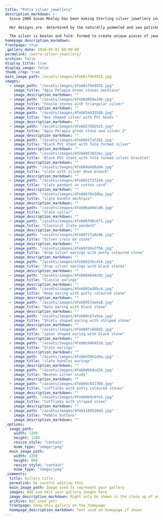 ```yaml
---
title: "Petra silver jewellery"
description_markdown: >-
  Since 2006 Susan Moxley has been making Sterling silver jewellery incorporating beach pebbles, slate and pummice from Greece.

  Her designs are  determined by the naturally pummeled and sea polished pebbles which she carefully selects and matches. 

  The silver is beaten and fold- formed to create unique pieces of jewelley that speak with the same voice as her two dimentional work.
homepage_description_markdown: 
frontpage: true
_gallery_date: 2016-05-01 00:00:00
permalink: /petra-silver-jewellery/
archive: false
display_title: true
display_image: false
thumb_crop: true
main_image_path: /assets/images/4feb01f9e9932.jpg
images:
  - image_path: "/assets/images/4feb01f9e9932.jpg"
    image_title: "Agia Pelagia Green stones necklace"
    image_description_markdown: ""
  - image_path: "/assets/images/4feb03050a3db.jpg"
    image_title: "Fossle stones with triangular silver"
    image_description_markdown: ""
  - image_path: "/assets/images/4feb034433580.jpg"
    image_title: "Axe shaped silver with PVC beads "
    image_description_markdown: ""
  - image_path: "/assets/images/4feb027d92525.jpg"
    image_title: "Agia Pelagia green stone and silver 2"
    image_description_markdown: ""
  - image_path: "/assets/images/4feb0417af281.jpg"
    image_title: "Black PVC stent with fold formed silver"
    image_description_markdown: ""
  - image_path: "/assets/images/4feb0457822bc.jpg"
    image_title: "Black PVC stent with fold formed silver bracelet"
    image_description_markdown: ""
  - image_path: "/assets/images/4feb04e8d8a94.jpg"
    image_title: "slate with silver dove brooch"
    image_description_markdown: ""
  - image_path: "/assets/images/4feb052f2f249.jpg"
    image_title: "slate pendant on cotton cord"
    image_description_markdown: ""
  - image_path: "/assets/images/4feb0670a38ba.jpg"
    image_title: "slate bundle necklace"
    image_description_markdown: ""
  - image_path: "/assets/images/4feb06a04ecd0.jpg"
    image_title: "Slate collar"
    image_description_markdown: ""
  - image_path: "/assets/images/4feb06f06c671.jpg"
    image_title: "Classical slate pendant"
    image_description_markdown: ""
  - image_path: "/assets/images/4feb071fa8e46.jpg"
    image_title: "Silver cross on stone"
    image_description_markdown: ""
  - image_path: "/assets/images/4feb07dde2f56.jpg"
    image_title: "drop silver earings with putty coloured stone"
    image_description_markdown: ""
  - image_path: "/assets/images/4feb0815bcd16.jpg"
    image_title: "drop silver earings with black stones"
    image_description_markdown: ""
  - image_path: "/assets/images/4feb084044c03.jpg"
    image_title: "Classic earings"
    image_description_markdown: ""
  - image_path: "/assets/images/4feb092e98bc4.jpg"
    image_title: "Hoop earing with putty coloured stone"
    image_description_markdown: ""
  - image_path: "/assets/images/4feb09531e4a8.jpg"
    image_title: "Halo earing with black stone"
    image_description_markdown: ""
  - image_path: "/assets/images/4feb09cb7a5ea.jpg"
    image_title: "Shiels shaped earing with striped stone"
    image_description_markdown: ""
  - image_path: "/assets/images/4feb09fc8d0d2.jpg"
    image_title: "spoon shaped earing with black stone"
    image_description_markdown: ""
  - image_path: "/assets/images/4feb0cd46452d.jpg"
    image_title: "Slate earings"
    image_description_markdown: ""
  - image_path: "/assets/images/4feb0d30b1e0a.jpg"
    image_title: "slate bundles earings"
    image_description_markdown: ""
  - image_path: "/assets/images/4feb0d66dcd34.jpg"
    image_title: "Beaten silver studs"
    image_description_markdown: ""
  - image_path: "/assets/images/4feb0dc65170d.jpg"
    image_title: "cufflinks with putty coloured stones"
    image_description_markdown: ""
  - image_path: "/assets/images/4feb0de9c0fe3.jpg"
    image_title: "Cufflinks with striped stone"
    image_description_markdown: ""
  - image_path: "/assets/images/4feb1189518d3.jpg"
    image_title: "Pebble buttons"
    image_description_markdown: ""
_options:
  image_path:
    width: 1200
    height: 1200
    resize_style: "contain"
    mime_type: "image/jpeg"
  main_image_path:
    width: 1200
    height: 800
    resize_style: "contain"
    mime_type: "image/jpeg"
_comments:
  title: Gallery title
  permalink: Be careful editing this
  main_image_path: Image used to represent your gallery
  images: Add and edit your gallery images here
  image_description_markdown: Might only be shown in the close up of an image
  archive: Not used yet!
  frontpage: Show this gallery on the homepage
  homepage_description_markdown: Text used on homepage if shown
---
```

